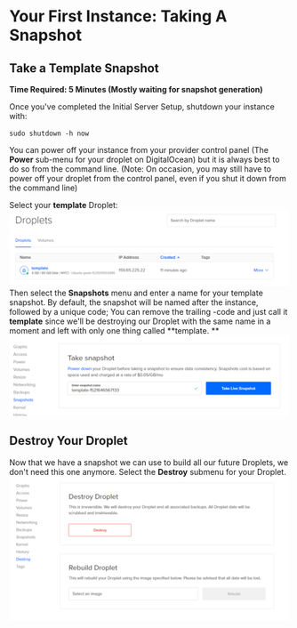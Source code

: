 # Your First Instance: Taking A Snapshot

## Take a Template Snapshot

**Time Required: 5 Minutes \(Mostly waiting for snapshot generation\)**

Once you've completed the Initial Server Setup, shutdown your instance with:

```text
sudo shutdown -h now
```

You can power off your instance from your provider control panel \(The **Power** sub-menu for your droplet on DigitalOcean\) but it is always best to do so from the command line. \(Note: On occasion, you may still have to power off your droplet from the control panel, even if you shut it down from the command line\)

Select your **template** Droplet:![](../.gitbook/assets/snip_20180321103501.png)Then select the **Snapshots** menu and enter a name for your template snapshot. By default, the snapshot will be named after the instance, followed by a unique code; You can remove the trailing -code and just call it **template** since we'll be destroying our Droplet with the same name in a moment and left with only one thing called **template. **![](../.gitbook/assets/snip_20180321103627.png)

## Destroy Your Droplet

Now that we have a snapshot we can use to build all our future Droplets, we don't need this one anymore. Select the **Destroy** submenu for your Droplet.![](../.gitbook/assets/snip_20180321104028.png)

